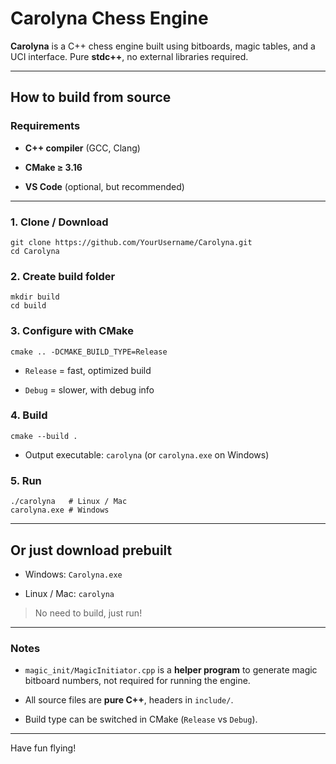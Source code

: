 
# Carolyna Chess Engine 

**Carolyna** is a C++ chess engine built using bitboards, magic tables, and a UCI interface. Pure **stdc++**, no external libraries required.

----------

## How to build from source

### Requirements

-   **C++ compiler** (GCC, Clang)
    
-   **CMake ≥ 3.16**
    
-   **VS Code** (optional, but recommended)
    

----------

### 1.  Clone / Download

```
git clone https://github.com/YourUsername/Carolyna.git
cd Carolyna
```

### 2. Create build folder

```
mkdir build
cd build
```

### 3. Configure with CMake

```
cmake .. -DCMAKE_BUILD_TYPE=Release
```

-   `Release` = fast, optimized build
    
-   `Debug` = slower, with debug info
    

### 4. Build

```
cmake --build .
```

-   Output executable: `carolyna` (or `carolyna.exe` on Windows)
    

### 5. Run

```
./carolyna   # Linux / Mac
carolyna.exe # Windows
```

----------

##  Or just download prebuilt

-   Windows: `Carolyna.exe`
    
-   Linux / Mac: `carolyna`
    

> No need to build, just run!

----------

###  Notes

-   `magic_init/MagicInitiator.cpp` is a **helper program** to generate magic bitboard numbers, not required for running the engine.
    
-   All source files are **pure C++**, headers in `include/`.
    
-   Build type can be switched in CMake (`Release` vs `Debug`).
    

----------

Have fun flying!